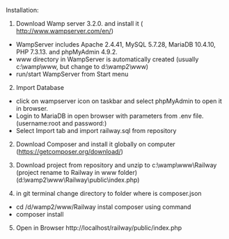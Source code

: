 Installation:

1. 	Download Wamp server 3.2.0. and install it ( http://www.wampserver.com/en/)

- WampServer includes Apache 2.4.41, MySQL 5.7.28, MariaDB 10.4.10, PHP 7.3.13. and phpMyAdmin 4.9.2.
- www directory in WampServer is automatically created (usually c:\wamp\www, but change to d:\wamp2\www)
- run/start WampServer from Start menu

2. 	Import Database
- click on wampserver icon on taskbar and select phpMyAdmin to open it in browser. 
- Login to MariaDB in open browser with parameters from .env file. (username:root and password:)
- Select Import tab and import railway.sql from repository

2.	Download Composer and install it globally on computer (https://getcomposer.org/download/)

3.	Download project from repository and unzip to c:\wamp\www\Railway\
(project rename to Railway in www folder)
 (d:\wamp2\www\Railway\public\index.php)
 
4. in git terminal change directory to folder where is composer.json
- cd /d/wamp2/www/Railway
instal composer using command
- composer install
 
5. Open in Browser http://localhost/railway/public/index.php





